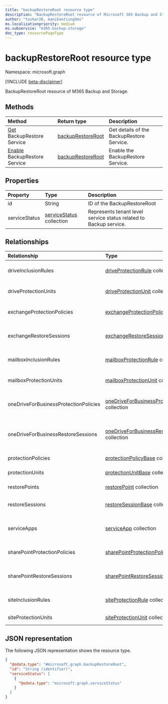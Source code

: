 ```yaml
---
title: "backupRestoreRoot resource type"
description: "BackupRestoreRoot resource of Microsoft 365 Backup and Storage"
author: "tushar20, manikantsinghms"
ms.localizationpriority: medium
ms.subservice: "m365-backup-storage"
doc_type: resourcePageType
---
```


# backupRestoreRoot resource type

Namespace: microsoft.graph

[!INCLUDE [beta-disclaimer](../../includes/beta-disclaimer.md)]

BackupRestoreRoot resource of M365 Backup and Storage.

## Methods

|Method|Return type|Description|
|:---|:---|:---|
|[Get](../api/backuprestoreroot-get.md) BackupRestore Service|[backupRestoreRoot](../resources/backuprestoreroot.md)|Get details of the BackupRestore Service.|
|[Enable](../api/backuprestoreroot-enable.md) BackupRestore Service|[backupRestoreRoot](../resources/backuprestoreroot.md)|Enable the BackupRestore Service.|

## Properties

|Property|Type|Description|
|:---|:---|:---|
|id|String|ID of the BackupRestoreRoot|
|serviceStatus|[serviceStatus](../resources/servicestatus.md) collection|Represents tenant level service status related to Backup service.|

## Relationships

|Relationship|Type|Description|
|:---|:---|:---|
|driveInclusionRules|[driveProtectionRule](../resources/driveprotectionrule.md) collection|List of Drive Inclusion Rules applied to the tenant.|
|driveProtectionUnits|[driveProtectionUnit](../resources/driveprotectionunit.md) collection|List of Drive Protection Units in the tenant.|
|exchangeProtectionPolicies|[exchangeProtectionPolicy](../resources/exchangeprotectionpolicy.md) collection|List of Exchange Protection Policies in the tenant.|
|exchangeRestoreSessions|[exchangeRestoreSession](../resources/exchangerestoresession.md) collection|List of Exchange Restore Session available in the tenant.|
|mailboxInclusionRules|[mailboxProtectionRule](../resources/mailboxprotectionrule.md) collection|List of Mailbox Inclusion Rules applied to the tenant.|
|mailboxProtectionUnits|[mailboxProtectionUnit](../resources/mailboxprotectionunit.md) collection|List of Mailbox Protection Units in the tenant.|
|oneDriveForBusinessProtectionPolicies|[oneDriveForBusinessProtectionPolicy](../resources/onedriveforbusinessprotectionpolicy.md) collection|List of OneDriveForBusiness Protection Policies in the tenant.|
|oneDriveForBusinessRestoreSessions|[oneDriveForBusinessRestoreSession](../resources/onedriveforbusinessrestoresession.md) collection|List of OneDriveForBusiness Restore Session available in the tenant.|
|protectionPolicies|[protectionPolicyBase](../resources/protectionpolicybase.md) collection|List of Protection Policies in the tenant.|
|protectionUnits|[protectionUnitBase](../resources/protectionunitbase.md) collection|List of Protection Units in the tenant.|
|restorePoints|[restorePoint](../resources/restorepoint.md) collection|List of Restore Points in the tenant.|
|restoreSessions|[restoreSessionBase](../resources/restoresessionbase.md) collection|List of Restore Sessions in the tenant.|
|serviceApps|[serviceApp](../resources/serviceapp.md) collection|List of BackupRestore Service Apps in the tenant.|
|sharePointProtectionPolicies|[sharePointProtectionPolicy](../resources/sharepointprotectionpolicy.md) collection|List of SharePoint Protection Policies in the tenant.|
|sharePointRestoreSessions|[sharePointRestoreSession](../resources/sharepointrestoresession.md) collection|List of SharePoint Restore Session available in the tenant.|
|siteInclusionRules|[siteProtectionRule](../resources/siteprotectionrule.md) collection|List of Site Inclusion Rules applied to the tenant.|
|siteProtectionUnits|[siteProtectionUnit](../resources/siteprotectionunit.md) collection|List of Site Protection Units in the tenant.|

## JSON representation

The following JSON representation shows the resource type.
<!-- {
  "blockType": "resource",
  "keyProperty": "id",
  "@odata.type": "microsoft.graph.backupRestoreRoot",
  "baseType": "microsoft.graph.entity",
  "openType": false
}
-->
``` json
{
  "@odata.type": "#microsoft.graph.backupRestoreRoot",
  "id": "String (identifier)",
  "serviceStatus": [
    {
      "@odata.type": "microsoft.graph.serviceStatus"
    }
  ]
}
```
